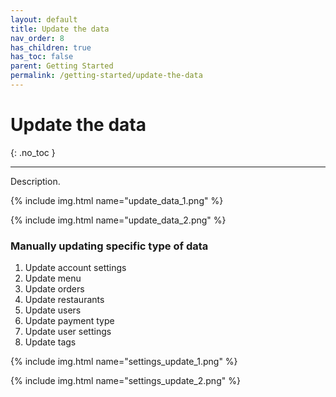```yaml
---
layout: default
title: Update the data
nav_order: 8
has_children: true
has_toc: false
parent: Getting Started
permalink: /getting-started/update-the-data
---
```


# Update the data
{: .no_toc }

---

Description.

{% include img.html name="update_data_1.png" %}

{% include img.html name="update_data_2.png" %}

### Manually updating specific type of data

1. Update account settings
1. Update menu
1. Update orders
1. Update restaurants
1. Update users
1. Update payment type
1. Update user settings
1. Update tags

{% include img.html name="settings_update_1.png" %}

{% include img.html name="settings_update_2.png" %}